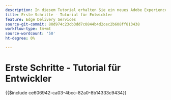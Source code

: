 ```yaml
---
description: In diesem Tutorial erhalten Sie ein neues Adobe Experience Manager-Projekt (AEM). In zehn bis zwanzig Minuten haben Sie Ihre eigene Site erstellt und können eigene Inhalte, Stile und Bausteine erstellen, in der Vorschau ansehen und veröffentlichen sowie neue Bausteine hinzufügen.
title: Erste Schritte - Tutorial für Entwickler
feature: Edge Delivery Services
source-git-commit: 80d974c23cb3dd7c0844b4d2cec2b608ff813438
workflow-type: tm+mt
source-wordcount: '50'
ht-degree: 0%

---
```


# Erste Schritte - Tutorial für Entwickler

{{$include ce606942-ca03-4bcc-82a0-8b14333c9434}}